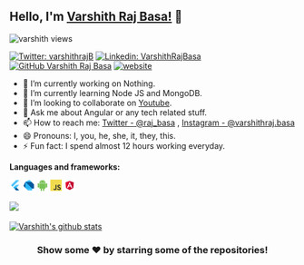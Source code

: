 <!--
**VarshithRajBasa/VarshithRajBasa** is a ✨ _special_ ✨ repository because its `README.md` (this file) appears on your GitHub profile.

Here are some ideas to get you started:

- 🔭 I’m currently working on ...
- 🌱 I’m currently learning ...
- 👯 I’m looking to collaborate on ...
- 🤔 I’m looking for help with ...
- 💬 Ask me about ...
- 📫 How to reach me: ...
- 😄 Pronouns: ...
- ⚡ Fun fact: ...
-->


## Hello, I'm [Varshith Raj Basa!](http://varshithrajbasa.github.io/) 👋

<p align="left"> <img src="https://komarev.com/ghpvc/?username=varshithrajbasa&label=Views&color=blue&style=plastic" alt="varshith views" /> </p>

[![Twitter: varshithrajB](https://img.shields.io/twitter/follow/deekshithrajB?style=social)](https://twitter.com/raj_basa)
[![Linkedin: VarshithRajBasa](https://img.shields.io/badge/-VarshithRajBasa-blue?style=flat-square&logo=Linkedin&logoColor=white&link=https://in.linkedin.com/in/varshith-raj-basa-36718753)](https://in.linkedin.com/in/varshith-raj-basa-b0893815a/)
[![GitHub Varshith Raj Basa](https://img.shields.io/github/followers/VarshithRajBasa?label=follow&style=social)](https://github.com/varshithrajbasa)
[![website](https://img.shields.io/badge/PortfolioWebsite-varshithrajbasa.github.io/-2648ff?style=flat-square&logo=google-chrome)](http://varshithrajbasa.github.io/)
<br>

- 🔭 I’m currently working on Nothing.
- 🌱 I’m currently learning Node JS and MongoDB.
- 👯 I’m looking to collaborate on [Youtube](https://www.youtube.com/c/VarshithRajBasa?view_as=subscriber).
- 💬 Ask me about Angular or any tech related stuff.
- 📫 How to reach me: [Twitter - @raj_basa](https://twitter.com/raj_basa) , [Instagram - @varshithraj.basa](https://www.instagram.com/varshithraj.basa/?hl=en)
- 😄 Pronouns: I, you, he, she, it, they, this.
- ⚡ Fun fact: I spend almost 12 hours working everyday.

**Languages and frameworks:**  

<code><img height="20" src="https://raw.githubusercontent.com/github/explore/80688e429a7d4ef2fca1e82350fe8e3517d3494d/topics/flutter/flutter.png"></code>
<code><img height="20" src="https://raw.githubusercontent.com/github/explore/80688e429a7d4ef2fca1e82350fe8e3517d3494d/topics/dart/dart.png"></code>
<code><img height="20" src="https://raw.githubusercontent.com/github/explore/80688e429a7d4ef2fca1e82350fe8e3517d3494d/topics/android/android.png"></code>
<code><img height="20" src="https://raw.githubusercontent.com/github/explore/80688e429a7d4ef2fca1e82350fe8e3517d3494d/topics/javascript/javascript.png"></code>
<code><img height="20" src="https://raw.githubusercontent.com/github/explore/80688e429a7d4ef2fca1e82350fe8e3517d3494d/topics/angular/angular.png"></code>
<!--<code><img height="20" src="https://raw.githubusercontent.com/github/explore/80688e429a7d4ef2fca1e82350fe8e3517d3494d/topics/nodejs/nodejs.png"></code>    -->

<a href="https://github.com/varshithrajbasa">
  <img align="center" src="https://github-readme-stats.vercel.app/api/top-langs/?username=varshithrajbasa&theme=light&hide_langs_below=1" />
</a>
<br>
<br>
<a href="https://github.com/VarshithRajBasa">
 <img align="center" src="https://github-readme-stats.vercel.app/api?username=VarshithRajBasa&show_icons=true&theme=light&line_height=27" alt="Varshith's github stats"/>
</a>
<div align="center">

### Show some ❤️ by starring some of the repositories!

</div>